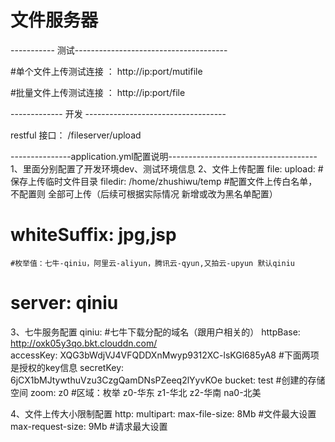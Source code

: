 # 文件服务器

----------- 测试--------------------------------------

#单个文件上传测试连接 ：
http://ip:port/mutifile


#批量文件上传测试连接 ：
http://ip:port/file

------------- 开发 -----------------------------------

restful 接口：
    /fileserver/upload
    
---------------application.yml配置说明-------------------------------------
1、里面分别配置了开发环境dev、测试环境信息
2、文件上传配置
file: 
  upload:
    #保存上传临时文件目录
    filedir: /home/zhushiwu/temp 
    #配置文件上传白名单，不配置则 全部可上传（后续可根据实际情况 新增或改为黑名单配置）
#   whiteSuffix: jpg,jsp 
    #枚举值：七牛-qiniu，阿里云-aliyun，腾讯云-qyun,又拍云-upyun 默认qiniu
#   server: qiniu 

3、七牛服务配置
qiniu:
  #七牛下载分配的域名（跟用户相关的）
  httpBase: http://oxk05y3qo.bkt.clouddn.com/    
  accessKey: XQG3bWdjVJ4VFQDDXnMwyp9312XC-lsKGl685yA8  #下面两项是授权的key信息
  secretKey: 6jCX1bMJtywthuVzu3CzgQamDNsPZeeq2lYyvKOe
  bucket: test   #创建的存储空间
  zoom: z0   #区域：枚举 z0-华东 z1-华北 z2-华南 na0-北美
  
  
4、文件上传大小限制配置
http:
    multipart:
      max-file-size: 8Mb    #文件最大设置
      max-request-size: 9Mb #请求最大设置

